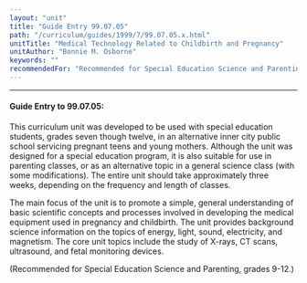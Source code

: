 ```yaml
---
layout: "unit"
title: "Guide Entry 99.07.05"
path: "/curriculum/guides/1999/7/99.07.05.x.html"
unitTitle: "Medical Technology Related to Childbirth and Pregnancy"
unitAuthor: "Bonnie M. Osborne"
keywords: ""
recommendedFor: "Recommended for Special Education Science and Parenting, grades 9-12."
---
```

<body>
<hr/>
<h4>
Guide Entry to 99.07.05:
</h4>
This curriculum unit was developed to be used with special education students, grades seven though twelve, in an alternative inner city public school servicing pregnant teens and young mothers.  Although the unit was designed for a special education program, it is also suitable for use in parenting classes, or as an alternative topic in a general science class (with some modifications).  The entire unit should take approximately three weeks, depending on the frequency and length of classes.
<p>
The main focus of the unit is to promote a simple, general understanding of basic scientific concepts and processes involved in developing the medical equipment used in pregnancy and childbirth.  The unit provides background science information on the topics of energy, light, sound, electricity, and magnetism.  The core unit topics include the study of X-rays, CT scans, ultrasound, and fetal monitoring devices.
</p>
<p>
(Recommended for Special Education Science and Parenting, grades 9-12.)
</p>
</body>